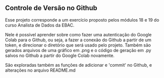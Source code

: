 ## **Controle de Versão no Github**

Esse projeto corresponde a um exercício proposto pelos módulos 18 e 19 do curso Analista de Dados da EBAC. 

Nele é possível aprender sobre como fazer uma autenticação do Google Colab para o Github, ou seja, a fazer a conexão do Github a partir de um token,  e direcionar o diretório que será usado pelo projeto. Também são gerados arquivos de uma gráfico em .png e o código de geração em .py salvos no Github a partir do Google Colab novamente.

São exploradas também as funções de adicionar e 'commit' no Github, e alterações no arquivo README.md
